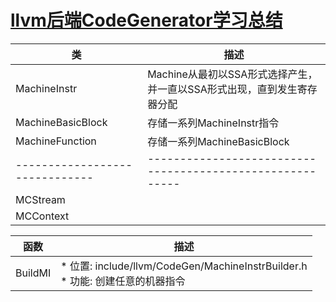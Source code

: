 # [llvm后端CodeGenerator学习总结](https://llvm.org/docs/CodeGenerator.html)

| 类                           | 描述                                                    |
|------------------------------|---------------------------------------------------------|
| MachineInstr                 | Machine从最初以SSA形式选择产生，并一直以SSA形式出现，直到发生寄存器分配 |
| MachineBasicBlock            | 存储一系列MachineInstr指令                               |
| MachineFunction              | 存储一系列MachineBasicBlock                             |
|------------------------------|---------------------------------------------------------|
| MCStream                     |                                                         |
| MCContext                    |




| 函数                          | 描述                                                    |
|------------------------------|---------------------------------------------------------|
| BuildMI                      | * 位置: include/llvm/CodeGen/MachineInstrBuilder.h<br>* 功能: 创建任意的机器指令 |
